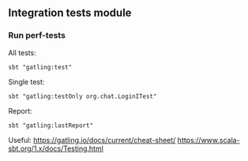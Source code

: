 ## Integration tests module

### Run perf-tests

All tests:
```
sbt "gatling:test"
```

Single test:
```
sbt "gatling:testOnly org.chat.LoginITest"
```

Report:
```
sbt "gatling:lastReport"
```


Useful:
https://gatling.io/docs/current/cheat-sheet/
https://www.scala-sbt.org/1.x/docs/Testing.html